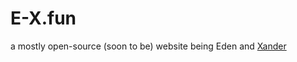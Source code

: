 # E-X.fun
a mostly open-source (soon to be) website being Eden and [Xander](https://github.com/Xandr215)
